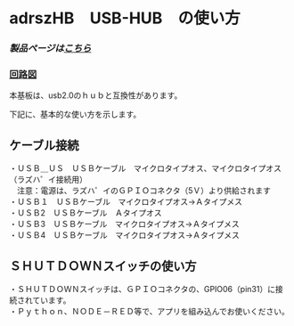 # adrszHB　USB-HUB　の使い方

### *製品ページは[こちら](http://bit-trade-one.co.jp/adrszhb/)*

### [回路図](https://github.com/bit-trade-one/RasPi-Zero-One-Series/blob/master/4th/ADRSZHB_USB_HUB/Schematics/rpizero_hub_v11_schematics.pdf)

本基板は、usb2.0のｈｕｂと互換性があります。  

下記に、基本的な使い方を示します。  

## ケーブル接続

・ＵＳＢ＿ＵＳ　ＵＳＢケーブル　マイクロタイプオス、マイクロタイプオス（ラズハ゜イ接続用）  
　注意：電源は、ラズハ゜イのＧＰＩＯコネクタ（5Ｖ）より供給されます  
・ＵＳＢ１　ＵＳＢケーブル　マイクロタイプオス→Ａタイプメス  
・ＵＳＢ2　ＵＳＢケーブル　Ａタイプオス　  
・ＵＳＢ3　ＵＳＢケーブル　マイクロタイプオス→Ａタイプメス  
・ＵＳＢ4　ＵＳＢケーブル　マイクロタイプオス→Ａタイプメス  

## ＳＨＵＴＤＯＷＮスイッチの使い方

・ＳＨＵＴＤＯＷＮスイッチは、ＧＰＩＯコネクタの、GPIO06（pin31）に接続されています。  
・Ｐｙｔｈｏｎ、ＮＯＤＥ－ＲＥＤ等で、アプリを組み込んでお使いください。







